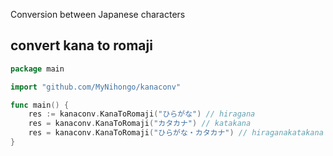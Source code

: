 Conversion between Japanese characters

## convert kana to romaji
```go
package main

import "github.com/MyNihongo/kanaconv"

func main() {
	res := kanaconv.KanaToRomaji("ひらがな") // hiragana
	res = kanaconv.KanaToRomaji("カタカナ") // katakana
	res = kanaconv.KanaToRomaji("ひらがな・カタカナ") // hiraganakatakana
}
```
